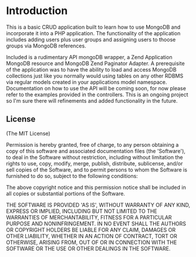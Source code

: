 # Introduction

This is a basic CRUD application built to learn how to use MongoDB and incorporate it into a PHP application. The functionality of the application includes adding users plus user groups and assigning users to thoose groups via MongoDB references. 

Included is a rudimentary API mongoDB wrapper, a Zend Application MongoDB resource and MongoDB Zend Paginator Adapter. A prerequisite of the application was to have the ability to load and access MongoDB collections just like you normally would using tables on any other RDBMS via regular models created in your applications model namespace. Documentation on how to use the API will be coming soon, for now please refer to the examples provided in the controllers. This is an ongoing project so I'm sure there will refinements and added functionality in the future. 

## License 

(The MIT License)

Permission is hereby granted, free of charge, to any person obtaining
a copy of this software and associated documentation files (the
'Software'), to deal in the Software without restriction, including
without limitation the rights to use, copy, modify, merge, publish,
distribute, sublicense, and/or sell copies of the Software, and to
permit persons to whom the Software is furnished to do so, subject to
the following conditions:

The above copyright notice and this permission notice shall be
included in all copies or substantial portions of the Software.

THE SOFTWARE IS PROVIDED 'AS IS', WITHOUT WARRANTY OF ANY KIND,
EXPRESS OR IMPLIED, INCLUDING BUT NOT LIMITED TO THE WARRANTIES OF
MERCHANTABILITY, FITNESS FOR A PARTICULAR PURPOSE AND NONINFRINGEMENT.
IN NO EVENT SHALL THE AUTHORS OR COPYRIGHT HOLDERS BE LIABLE FOR ANY
CLAIM, DAMAGES OR OTHER LIABILITY, WHETHER IN AN ACTION OF CONTRACT,
TORT OR OTHERWISE, ARISING FROM, OUT OF OR IN CONNECTION WITH THE
SOFTWARE OR THE USE OR OTHER DEALINGS IN THE SOFTWARE.
